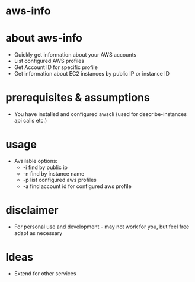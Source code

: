 # aws-info

# about aws-info
* Quickly get information about your AWS accounts
* List configured AWS profiles
* Get Account ID for specific profile
* Get information about EC2 instances by public IP or instance ID

# prerequisites & assumptions
* You have installed and configured awscli (used for describe-instances api calls etc.)

# usage
* Available options:
  * -i <public IP> find by public ip
  * -n <instance name> find by instance name
  * -p list configured aws profiles
  * -a <profile name> find account id for configured aws profile

# disclaimer
* For personal use and development - may not work for you, but feel free adapt as necessary

# Ideas
* Extend for other services
